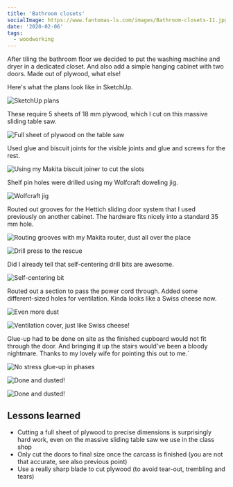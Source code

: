 ```yaml
---
title: 'Bathroom closets'
socialImage: https://www.fantomas-ls.com/images/Bathroom-closets-11.jpg
date: '2020-02-06'
tags:
  - woodworking
---
```


After tiling the bathroom floor we decided to put the washing machine and dryer in a dedicated closet. And also add a simple hanging cabinet with two doors. Made out of plywood, what else!

Here's what the plans look like in SketchUp. 

![SketchUp plans](/images/Bathroom-closets-design.png)

These require 5 sheets of 18 mm plywood, which I cut on this massive sliding table saw.

![Full sheet of plywood on the table saw](/images/Bathroom-closets-0.jpg)

Used glue and biscuit joints for the visible joints and glue and screws for the rest.

![Using my Makita biscuit joiner to cut the slots](/images/Bathroom-closets-1.jpg)

Shelf pin holes were drilled using my Wolfcraft doweling jig.

![Wolfcraft jig](/images/Bathroom-closets-2.jpg)

Routed out grooves for the Hettich sliding door system that I used previously on another cabinet. The hardware fits nicely into a standard 35 mm hole.

![Routing grooves with my Makita router, dust all over the place](/images/Bathroom-closets-6.jpg)

![Drill press to the rescue](/images/Bathroom-closets-4.jpg)

Did I already tell that self-centering drill bits are awesome.

![Self-centering bit](/images/Bathroom-closets-5.jpg)

Routed out a section to pass the power cord through. Added some different-sized holes for ventilation. Kinda looks like a Swiss cheese now.

![Even more dust](/images/Bathroom-closets-9.jpg)

![Ventilation cover, just like Swiss cheese!](/images/Bathroom-closets-12.jpg)

Glue-up had to be done on site as the finished cupboard would not fit through the door. And bringing it up the stairs would've been a bloody nightmare. Thanks to my lovely wife for pointing this out to me.`

![No stress glue-up in phases](/images/Bathroom-closets-8.jpg)

![Done and dusted!](/images/Bathroom-closets-11.jpg)

![Done and dusted!](/images/Bathroom-closets-13.jpg)

## Lessons learned
- Cutting a full sheet of plywood to precise dimensions is surprisingly hard work, even on the massive sliding table saw we use in the class shop
- Only cut the doors to final size once the carcass is finished (you are not that accurate, see also previous point)
- Use a really sharp blade to cut plywood (to avoid tear-out, trembling and tears)